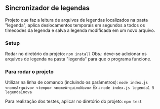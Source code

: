 ## Sincronizador de legendas

Projeto que faz a leitura de arquivos de legendas localizados na pasta "legenda", aplica deslocamentos temporais em segundos a todos os timecodes da legenda e salva a legenda modificada em um novo arquivo. 

### Setup

Rodar no diretório do projeto: `npm install`
Obs.: deve-se adicionar os arquivos de legenda na pasta "legenda" para que o programa funcione.

### Para rodar o projeto

Utilizar na linha de comando (incluindo os parâmetros): `node index.js <nomeArquivo> <tempo> <nomeArquivoNovo>`
Ex.: `node index.js legenda1 5 legenda1nova`

Para realização dos testes, aplicar no diretório do projeto: `npm test`



